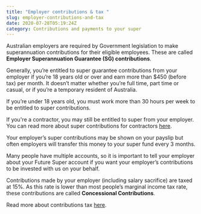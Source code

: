 ```yaml
---
title: "Employer contributions & tax "
slug: employer-contributions-and-tax
date: 2020-07-28T05:19:24Z
category: Contributions and payments to your super
---
```


Australian employers are required by Government legislation to make superannuation contributions for their eligible employees. These are called **Employer Superannuation Guarantee (SG) contributions**.

Generally, you’re entitled to super guarantee contributions from your employer if you’re 18 years old or over and earn more than $450 (before tax) per month. It doesn’t matter whether you’re full time, part time or casual, or if you’re a temporary resident of Australia.

If you’re under 18 years old, you must work more than 30 hours per week to be entitled to super contributions.

If you're a contractor, you may still be entitled to super from your employer. You can read more about super contributions for contractors [here](https://www.ato.gov.au/Individuals/Super/Getting-your-super-started/Contractors/).

Your employer’s super contributions may be shown on your payslip but often employers will transfer this money to your super fund every 3 months.

Many people have multiple accounts, so it is important to tell your employer about your Future Super account if you want your employer’s contributions to be invested with us on your behalf.

Contributions made by your employer (including salary sacrifice) are taxed at 15%. As this rate is lower than most people’s marginal income tax rate, these contributions are called **Concessional Contributions**.

Read more about contributions tax [here](https://www.ato.gov.au/Individuals/Super/Growing-your-super/Adding-to-your-super/Tax-on-contributions/).
